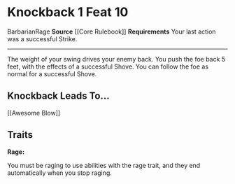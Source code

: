 ﻿---
actions: '[one-action]'
cost: null
element: null
feat: Knockback
frequency: null
heighten_level: null
id: '160'
level: '10'
name: Knockback
prerequisite: null
rarity: Common
requirement: Your last action was a successful Strike.
school: null
source: '[[DATABASE/source/Core Rulebook|Core Rulebook]]'
subcategory: null
trait:
- '[[DATABASE/trait/Barbarian|Barbarian]]'
- '[[DATABASE/trait/Rage|Rage]]'
trigger: null
type: Feat

---
# Knockback <span class="action-icon">1</span> <span class="item-type">Feat 10</span>

<span class="item-trait">Barbarian</span><span class="item-trait">Rage</span>
**Source** [[Core Rulebook]] 
**Requirements** Your last action was a successful Strike.

---
The weight of your swing drives your enemy back. You push the foe back 5 feet, with the effects of a successful Shove. You can follow the foe as normal for a successful Shove.

## Knockback Leads To...

[[Awesome Blow]]

## Traits

**Rage:**

You must be raging to use abilities with the rage trait, and they end automatically when you stop raging.